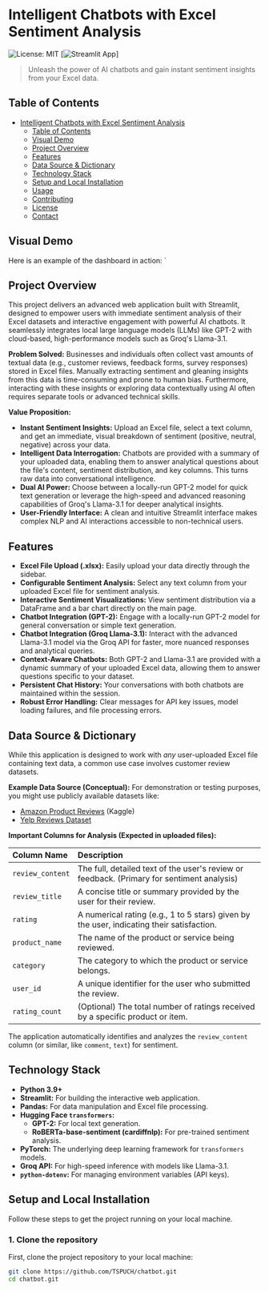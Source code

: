 # Intelligent Chatbots with Excel Sentiment Analysis

![License: MIT](https://img.shields.io/badge/License-MIT-yellow.svg)
[![Streamlit App](https://static.streamlit.io/badges/streamlit_badge_black_white.svg)]

> Unleash the power of AI chatbots and gain instant sentiment insights from your Excel data.

## Table of Contents
- [Intelligent Chatbots with Excel Sentiment Analysis](#intelligent-chatbots-with-excel-sentiment-analysis)
  - [Table of Contents](#table-of-contents)
  - [Visual Demo](#visual-demo)
  - [Project Overview](#project-overview)
  - [Features](#features)
  - [Data Source & Dictionary](#data-source--dictionary)
  - [Technology Stack](#technology-stack)
  - [Setup and Local Installation](#setup-and-local-installation)
  - [Usage](#usage)
  - [Contributing](#contributing)
  - [License](#license)
  - [Contact](#contact)

## Visual Demo
<!-- 
     screenshot.
    
-->
Here is an example of the dashboard in action:
`

## Project Overview

This project delivers an advanced web application built with Streamlit, designed to empower users with immediate sentiment analysis of their Excel datasets and interactive engagement with powerful AI chatbots. It seamlessly integrates local large language models (LLMs) like GPT-2 with cloud-based, high-performance models such as Groq's Llama-3.1.

**Problem Solved:** Businesses and individuals often collect vast amounts of textual data (e.g., customer reviews, feedback forms, survey responses) stored in Excel files. Manually extracting sentiment and gleaning insights from this data is time-consuming and prone to human bias. Furthermore, interacting with these insights or exploring data contextually using AI often requires separate tools or advanced technical skills.

**Value Proposition:**
*   **Instant Sentiment Insights:** Upload an Excel file, select a text column, and get an immediate, visual breakdown of sentiment (positive, neutral, negative) across your data.
*   **Intelligent Data Interrogation:** Chatbots are provided with a summary of your uploaded data, enabling them to answer analytical questions about the file's content, sentiment distribution, and key columns. This turns raw data into conversational intelligence.
*   **Dual AI Power:** Choose between a locally-run GPT-2 model for quick text generation or leverage the high-speed and advanced reasoning capabilities of Groq's Llama-3.1 for deeper analytical insights.
*   **User-Friendly Interface:** A clean and intuitive Streamlit interface makes complex NLP and AI interactions accessible to non-technical users.

## Features

*   **Excel File Upload (.xlsx):** Easily upload your data directly through the sidebar.
*   **Configurable Sentiment Analysis:** Select any text column from your uploaded Excel file for sentiment analysis.
*   **Interactive Sentiment Visualizations:** View sentiment distribution via a DataFrame and a bar chart directly on the main page.
*   **Chatbot Integration (GPT-2):** Engage with a locally-run GPT-2 model for general conversation or simple text generation.
*   **Chatbot Integration (Groq Llama-3.1):** Interact with the advanced Llama-3.1 model via the Groq API for faster, more nuanced responses and analytical queries.
*   **Context-Aware Chatbots:** Both GPT-2 and Llama-3.1 are provided with a dynamic summary of your uploaded Excel data, allowing them to answer questions specific to your dataset.
*   **Persistent Chat History:** Your conversations with both chatbots are maintained within the session.
*   **Robust Error Handling:** Clear messages for API key issues, model loading failures, and file processing errors.

## Data Source & Dictionary

While this application is designed to work with *any* user-uploaded Excel file containing text data, a common use case involves customer review datasets.

**Example Data Source (Conceptual):**
For demonstration or testing purposes, you might use publicly available datasets like:
*   [Amazon Product Reviews](https://www.kaggle.com/datasets/snap/amazon-fine-food-reviews) (Kaggle)
*   [Yelp Reviews Dataset](https://www.yelp.com/dataset)

**Important Columns for Analysis (Expected in uploaded files):**

| Column Name      | Description                                                                                              |
| :--------------- | :------------------------------------------------------------------------------------------------------- |
| `review_content` | The full, detailed text of the user's review or feedback. (Primary for sentiment analysis)                 |
| `review_title`   | A concise title or summary provided by the user for their review.                                        |
| `rating`         | A numerical rating (e.g., 1 to 5 stars) given by the user, indicating their satisfaction.                |
| `product_name`   | The name of the product or service being reviewed.                                                       |
| `category`       | The category to which the product or service belongs.                                                    |
| `user_id`        | A unique identifier for the user who submitted the review.                                               |
| `rating_count`   | (Optional) The total number of ratings received by a specific product or item.                           |

The application automatically identifies and analyzes the `review_content` column (or similar, like `comment`, `text`) for sentiment.

## Technology Stack

*   **Python 3.9+**
*   **Streamlit:** For building the interactive web application.
*   **Pandas:** For data manipulation and Excel file processing.
*   **Hugging Face `transformers`:**
    *   **GPT-2:** For local text generation.
    *   **RoBERTa-base-sentiment (cardiffnlp):** For pre-trained sentiment analysis.
*   **PyTorch:** The underlying deep learning framework for `transformers` models.
*   **Groq API:** For high-speed inference with models like Llama-3.1.
*   **`python-dotenv`:** For managing environment variables (API keys).

## Setup and Local Installation

Follow these steps to get the project running on your local machine.

### 1. Clone the repository

First, clone the project repository to your local machine:

```bash
git clone https://github.com/TSPUCH/chatbot.git
cd chatbot.git